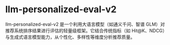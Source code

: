 # llm-personalized-eval-v2
llm-personalized-eval-v2 是一个利用大语言模型（如通义千问、智谱 GLM）对推荐系统排序结果进行评估的轻量级框架。它结合传统指标（如 Hit@K、NDCG）与生成式语言模型能力，从个性化、多样性等维度分析推荐质量。
